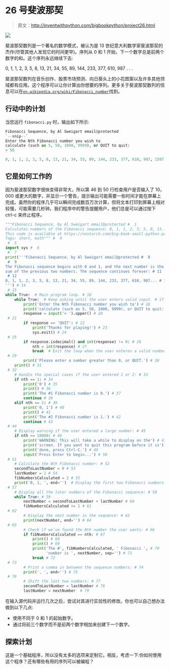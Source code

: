 # 26 号斐波那契

> 原文：<http://inventwithpython.com/bigbookpython/project26.html>

![](img/9d995d63aaead72cad01120081eb8f75.png)

斐波那契数列是一个著名的数学模式，被认为是 13 世纪意大利数学家斐波那契的杰作(尽管其他人发现它的时间更早)。序列从 0 和 1 开始，下一个数字总是前两个数字的和。这个序列永远继续下去:

0, 1, 1, 2, 3, 5, 8, 13, 21, 34, 55, 89, 144, 233, 377, 610, 987 . . .

斐波那契数列在音乐创作、股票市场预测、向日葵头上的小花图案以及许多其他领域都有应用。这个程序可以让你计算出你想要的序列。更多关于斐波那契数列的信息可以在[`en.wikipedia.org/wiki/Fibonacci_number`](https://en.wikipedia.org/wiki/Fibonacci_number)找到。

## 行动中的计划

当您运行 `fibonacci.py` 时，输出如下所示:

```py
Fibonacci Sequence, by Al Sweigart email@protected
`--snip--`
Enter the Nth Fibonacci number you wish to
calculate (such as 5, 50, 1000, 9999), or QUIT to quit:
> 50

0, 1, 1, 2, 3, 5, 8, 13, 21, 34, 55, 89, 144, 233, 377, 610, 987, 1597, 2584, 4181, 6765, 10946, 17711, 28657, 46368, 75025, 121393, 196418, 317811, 514229, 832040, 1346269, 2178309, 3524578, 5702887, 9227465, 14930352, 24157817, 39088169, 63245986, 102334155, 165580141, 267914296, 433494437, 701408733, 1134903170, 1836311903, 2971215073, 4807526976, 7778742049
```

## 它是如何工作的

因为斐波那契数字很快变得非常大，所以第 46 到 50 行检查用户是否输入了 10，000 或更大的数字，并显示一个警告，提示输出可能需要一些时间才能在屏幕上完成。虽然你的程序几乎可以瞬间完成数百万次计算，但将文本打印到屏幕上相对较慢，可能需要几秒钟。我们程序中的警告提醒用户，他们总是可以通过按下 ctrl-c 来终止程序。

```py
"""Fibonacci Sequence, by Al Sweigart email@protected #  1
Calculates numbers of the Fibonacci sequence: 0, 1, 1, 2, 3, 5, 8, 13... #  2
This code is available at https://nostarch.com/big-book-small-python-programming #  3
Tags: short, math""" #  4
 #  5
import sys #  6
 #  7
print('''Fibonacci Sequence, by Al Sweigart email@protected #  8
 #  9
The Fibonacci sequence begins with 0 and 1, and the next number is the # 10
sum of the previous two numbers. The sequence continues forever: # 11
 # 12
0, 1, 1, 2, 3, 5, 8, 13, 21, 34, 55, 89, 144, 233, 377, 610, 987... # 13
''') # 14
 # 15
while True:  # Main program loop. # 16
    while True:  # Keep asking until the user enters valid input. # 17
        print('Enter the Nth Fibonacci number you wish to') # 18
        print('calculate (such as 5, 50, 1000, 9999), or QUIT to quit:') # 19
        response = input('> ').upper() # 20
 # 21
        if response == 'QUIT': # 22
            print('Thanks for playing!') # 23
            sys.exit() # 24
 # 25
        if response.isdecimal() and int(response) != 0: # 26
            nth = int(response) # 27
            break  # Exit the loop when the user enteres a valid number. # 28
 # 29
        print('Please enter a number greater than 0, or QUIT.') # 30
    print() # 31
 # 32
    # Handle the special cases if the user entered 1 or 2: # 33
    if nth == 1: # 34
        print('0') # 35
        print() # 36
        print('The #1 Fibonacci number is 0.') # 37
        continue # 38
    elif nth == 2: # 39
        print('0, 1') # 40
        print() # 41
        print('The #2 Fibonacci number is 1.') # 42
        continue # 43
 # 44
    # Display warning if the user entered a large number: # 45
    if nth >= 10000: # 46
        print('WARNING: This will take a while to display on the') # 47
        print('screen. If you want to quit this program before it is') # 48
        print('done, press Ctrl-C.') # 49
        input('Press Enter to begin...') # 50
 # 51
    # Calculate the Nth Fibonacci number: # 52
    secondToLastNumber = 0 # 53
    lastNumber = 1 # 54
    fibNumbersCalculated = 2 # 55
    print('0, 1, ', end='')  # Display the first two Fibonacci numbers. # 56
 # 57
    # Display all the later numbers of the Fibonacci sequence: # 58
    while True: # 59
        nextNumber = secondToLastNumber + lastNumber # 60
        fibNumbersCalculated += 1 # 61
 # 62
        # Display the next number in the sequence: # 63
        print(nextNumber, end='') # 64
 # 65
        # Check if we've found the Nth number the user wants: # 66
        if fibNumbersCalculated == nth: # 67
            print() # 68
            print() # 69
            print('The #', fibNumbersCalculated, ' Fibonacci ', # 70
                  'number is ', nextNumber, sep='') # 71
            break # 72
 # 73
        # Print a comma in between the sequence numbers: # 74
        print(', ', end='') # 75
 # 76
        # Shift the last two numbers: # 77
        secondToLastNumber = lastNumber # 78
        lastNumber = nextNumber  # 79
```

在输入源代码并运行几次之后，尝试对其进行实验性的修改。你也可以自己想办法做到以下几点:

*   使用不同于 0 和 1 的起始数字。
*   通过将前三个数字而不是前两个数字相加来创建下一个数字。

## 探索计划

这是一个基础程序，所以没有太多的选项来定制它。相反，考虑一下:你如何使用这个程序？还有哪些有用的序列可以被编程？